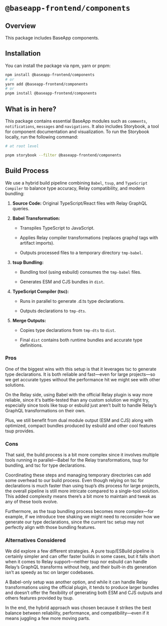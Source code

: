 # **`@baseapp-frontend/components`**

## **Overview**

This package includes BaseApp components.

## **Installation**

You can install the package via npm, yarn or pnpm:

```bash
npm install @baseapp-frontend/components
# or
yarn add @baseapp-frontend/components
# or
pnpm install @baseapp-frontend/components
```

## **What is in here?**

This package contains essential BaseApp modules such as `comments`, `notifications`, `messages` and `navigations`. It also includes Storybook, a tool for component documentation and visualization. To run the Storybook locally, run the following command:

```bash
# at root level

pnpm storybook --filter @baseapp-frontend/components
```

## **Build Process**

We use a hybrid build pipeline combining `Babel`, `tsup`, and `TypeScript Compiler` to balance type accuracy, Relay compatibility, and modern bundling:

1. **Source Code:** Original TypeScript/React files with Relay GraphQL queries.

2. **Babel Transformation:**

    * Transpiles TypeScript to JavaScript.

    * Applies Relay compiler transformations (replaces graphql tags with artifact imports).

    * Outputs processed files to a temporary directory `tmp-babel`.

3. **tsup Bundling:**

    * Bundling tool (using esbuild) consumes the `tmp-babel` files.

    * Generates ESM and CJS bundles in `dist`.

4. **TypeScript Compiler (tsc):**

    * Runs in parallel to generate .d.ts type declarations.

    * Outputs declarations to `tmp-dts`.

5. **Merge Outputs:**

    * Copies type declarations from `tmp-dts` to `dist`.

    * Final `dist` contains both runtime bundles and accurate type definitions.

### Pros
One of the biggest wins with this setup is that it leverages tsc to generate type declarations. It is both reliable and fast—even for large projects—so we get accurate types without the performance hit we might see with other solutions.

On the Relay side, using Babel with the official Relay plugin is way more reliable, since it's battle-tested than any custom solution we might try, especially since tools like tsup or esbuild just aren’t built to handle Relay’s GraphQL transformations on their own.

Plus, we still benefit from dual module output (ESM and CJS) along with optimized, compact bundles produced by esbuild and other cool features tsup provides.

### Cons
That said, the build process is a bit more complex since it involves multiple tools running in parallel—Babel for the Relay transformations, tsup for bundling, and tsc for type declarations.

Coordinating these steps and managing temporary directories can add some overhead to our build process. Even though relying on tsc for declarations is much faster than using tsup’s dts process for large projects, the overall pipeline is still more intricate compared to a single-tool solution. This added complexity means there’s a bit more to maintain and tweak as any of these tools evolve.

Furthermore, as the tsup bundling process becomes more complex—for example, if we introduce tree shaking we might need to reconsider how we generate our type declarations, since the current tsc setup may not perfectly align with those bundling features.

### Alternatives Considered

We did explore a few different strategies. A pure tsup/ESBuild pipeline is certainly simpler and can offer faster builds in some cases, but it falls short when it comes to Relay support—neither tsup nor esbuild can handle Relay’s GraphQL transforms without help, and their built-in dts generation isn’t as speedy as tsc on larger codebases.

A Babel-only setup was another option, and while it can handle Relay transformations using the official plugin, it tends to produce larger bundles and doesn’t offer the flexibility of generating both ESM and CJS outputs and others features provided by tsup.

In the end, the hybrid approach was chosen because it strikes the best balance between reliability, performance, and compatibility—even if it means juggling a few more moving parts.